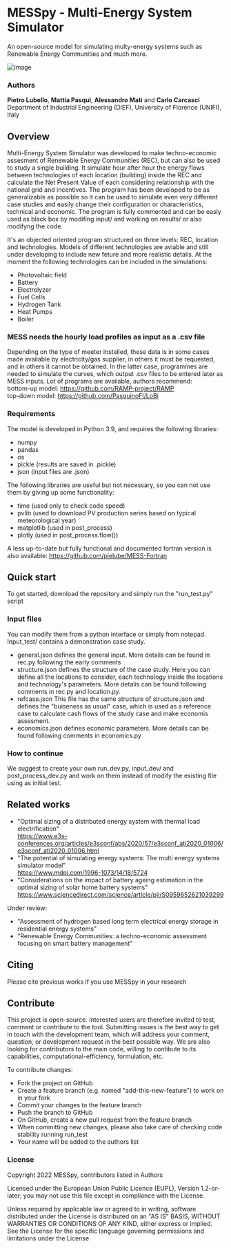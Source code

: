 # MESSpy - Multi-Energy System Simulator
An open-source model for simulating multy-energy systems such as Renewable Energy Communities and much more.

![image](https://user-images.githubusercontent.com/83342584/177154238-c0e6b9fa-69b4-40c8-9b45-9d16919e079b.png)

### Authors
**Pietro Lubello**, **Mattia Pasqui**, **Alessandro Mati** and **Carlo Carcasci**\
Department of Industrial Engineering (DIEF), University of Florence (UNIFI), Italy

## Overview
Multi-Energy System Simulator was developed to make techno-economic assesment of Renewable Energy Communities (REC), but can also be used to study a single building.
It simulate hour after hour the energy flows between technologies of each location (building) inside the REC and calculate the Net Present Value of each considering relationship with the national grid and incentives. The program has been developed to be as generalizable as possible so it can be used to simulate even very different case studies and easily change their configuration or characteristics, technical and economic.
The program is fully commented and can be easly used as black box by modifing input/ and working on results/ or also modifyng the code.

It's an objected oriented program structured on three levels: REC, location and technologies.
Models of different technologies are aviable and still under developing to include new feture and more realistic detalis. At the moment the following technologies can be included in the simulations:
- Photovoltaic field
- Battery
- Electrolyzer
- Fuel Cells
- Hydrogen Tank
- Heat Pumps
- Boiler

### MESS needs the hourly load profiles as input as a .csv file
Depending on the type of meeter installed, these data is in some cases made available by electricity/gas supplier, in others it must be requested, and in others it cannot be obtained. In the latter case, programmes are needed to simulate the curves, which output .csv files to be entered later as MESS inputs. Lot of programs are available, authors recommend:\
bottom-up model: https://github.com/RAMP-project/RAMP \
top-down model: https://github.com/PasquinoFI/LoBi

### Requirements
The model is developed in Python 3.9, and requires the following libraries:
- numpy
- pandas
- os
- pickle (results are saved in .pickle)
- json (input files are .json)

The following libraries are useful but not necessary, so you can not use them by giving up some functionality:
- time (used only to check code speed)
- pvlib (used to download PV production series based on typical meteorological year)
- matplotlib (used in post_process)
- plotly (used in post_process.flow())

A less up-to-date but fully functional and documented fortran version is also available:
https://github.com/pielube/MESS-Fortran

## Quick start
To get started, download the repository and simply run the "run_test.py" script

### Input files
You can modify them from a python interface or simply from notepad. Input_test/ contains a demonstration case study. 
- general.json defines the general input. More details can be found in rec.py following the early comments
- structure.json defines the structure of the case study. Here you can define all the locations to consider, each technology inside the locations and technology's parameters. More detalis can be found following comments in rec.py and location.py.
- refcase.json This file has the same structure of structure.json and defines the "buiseness as usual" case, which is used as a reference case to calculate cash flows of the study case and make economis assesment.
- economics.json defines economic parameters. More details can be found following comments in economics.py

### How to continue
We suggest to create your own run_dev.py, input_dev/ and post_process_dev.py and work on them instead of modify the existing file using as initial test. 

## Related works
- "Optimal sizing of a distributed energy system with thermal load electrification"\
https://www.e3s-conferences.org/articles/e3sconf/abs/2020/57/e3sconf_ati2020_01006/e3sconf_ati2020_01006.html
- "The potential of simulating energy systems: The multi energy systems simulator model"\
https://www.mdpi.com/1996-1073/14/18/5724
- "Considerations on the impact of battery ageing estimation in the optimal sizing of solar home battery systems" https://www.sciencedirect.com/science/article/pii/S0959652621039299

Under review:
- "Assessment of hydrogen based long term electrical energy storage in residential energy systems"
- "Renewable Energy Communities: a techno-economic assessment focusing on smart battery management"

## Citing
Please cite previous works if you use MESSpy in your research

## Contribute
This project is open-source. Interested users are therefore invited to test, comment or contribute to the tool. Submitting issues is the best way to get in touch with the development team, which will address your comment, question, or development request in the best possible way. We are also looking for contributors to the main code, willing to contibute to its capabilities, computational-efficiency, formulation, etc.

To contribute changes:

- Fork the project on GitHub
- Create a feature branch (e.g. named "add-this-new-feature") to work on in your fork
- Commit your changes to the feature branch
- Push the branch to GitHub
- On GitHub, create a new pull request from the feature branch
- When committing new changes, please also take care of checking code stability running run_test 
- Your name will be added to the authors list

### License
Copyright 2022 MESSpy, contributors listed in Authors

Licensed under the European Union Public Licence (EUPL), Version 1.2-or-later; you may not use this file except in compliance with the License.

Unless required by applicable law or agreed to in writing, software distributed under the License is distributed on an "AS IS" BASIS, WITHOUT WARRANTIES OR CONDITIONS OF ANY KIND, either express or implied. See the License for the specific language governing permissions and limitations under the License

